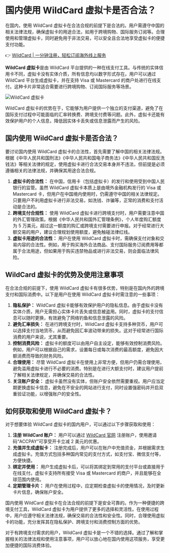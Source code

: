 # 国内使用 WildCard 虚拟卡是否合法？

在国内，使用 WildCard 虚拟卡在合法合规的前提下是合法的。用户需遵守中国的相关法律法规，确保虚拟卡的用途合法，如用于跨境购物、国际服务订阅等。合理使用和管理虚拟卡，同时避免用于非法交易，可以安全且合法地享受虚拟卡的便捷支付功能。

👉 [WildCard | 一分钟注册，轻松订阅海外线上服务](https://bbtdd.com/WildCard)

**WildCard 虚拟卡**是由 WildCard 平台提供的一种在线支付工具。与传统的实体信用卡不同，虚拟卡没有实体介质，所有信息均以数字形式存在。用户可以通过 WildCard 平台生成虚拟卡，并在支持 Visa 或 Mastercard 的商户处进行在线支付。这种卡片非常适合需要进行跨境购物、订阅国际服务等场景。

![WildCard 虚拟卡](https://bbtdd.com/img/88328824706.webp)

WildCard 虚拟卡的优势在于，它能够为用户提供一个独立的支付渠道，避免了在国际支付过程中可能面临的汇率转换费、跨境支付费等问题。此外，虚拟卡还能有效保护用户的个人信息，降低因实体卡丢失或信息泄露而产生的风险。

## 国内使用 WildCard 虚拟卡是否合法？

要讨论国内使用 WildCard 虚拟卡的合法性，首先需要了解中国的相关法律法规。根据《中华人民共和国刑法》《中华人民共和国电子商务法》《中华人民共和国反洗钱法》等相关法律的规定，使用虚拟卡进行合法交易本身并不违法，但前提是必须遵循相关的法律法规，并确保其用途合法合规。

1. **虚拟卡的合法性：** 在中国，信用卡（包括虚拟卡）的发行和使用受到中国人民银行的监管。虽然 WildCard 虚拟卡本质上是由境外金融机构发行的 Visa 或 Mastercard 卡，但用户在中国境内使用时，仍需遵守中国的相关法律规定。只要用户不利用虚拟卡进行非法交易，如洗钱、诈骗等，正常的消费和支付活动是合法的。
2. **跨境支付合规性：** 使用 WildCard 虚拟卡进行跨境支付时，用户需要注意中国的外汇管理政策。根据《中华人民共和国外汇管理条例》，个人年度购汇额度为 5 万美元，超过这一额度的购汇或跨境支付需要进行申报。对于经常进行大额交易的用户，建议合理规划使用额度，避免触碰法律红线。
3. **虚拟卡用途的合法性：** 用户在使用 WildCard 虚拟卡时，需确保支付对象和交易内容的合法性。例如，用于购买海外合法商品、支付国际服务订阅费用等都属于合法用途，但如果用于购买违禁物品或进行非法交易，则会面临法律风险。

## WildCard 虚拟卡的优势及使用注意事项

在合法合规的前提下，使用 WildCard 虚拟卡有很多优势，特别是在国内外的跨境支付和国际消费中。以下是用户在使用 WildCard 虚拟卡时需注意的一些事项：

1. **隐私保护：** WildCard 虚拟卡能够有效保护用户的隐私信息。由于虚拟卡没有实体介质，用户无需担心实体卡片丢失或信息被盗用。同时，虚拟卡的支付信息可以随时更换，有效避免了网络钓鱼和信息泄露的风险。
2. **避免汇率损失：** 在进行跨境支付时，WildCard 虚拟卡支持多种货币，用户可以选择支付当地货币，从而避免因汇率波动带来的损失。这对于经常进行国际消费的用户来说，尤其重要。
3. **控制消费风险：** 虚拟卡的额度可以由用户自主设定，能够有效控制消费风险。例如，用户可以根据自己的需求，设置每日或每次消费的最高额度，避免因大额消费而导致的财务风险。
4. **合理使用：** 尽管 WildCard 虚拟卡在使用上非常方便，但用户仍需合理使用，避免滥用虚拟卡进行不必要的消费。特别是在进行大额支付时，建议用户提前了解相关法律规定，并确保交易的合法性。
5. **关注账户安全：** 虚拟卡虽然没有实体，但账户安全依然需要重视。用户应当定期更换虚拟卡信息，避免在不安全的网站进行支付，同时设置强密码并开启双重验证功能，以增强账户的安全性。

## 如何获取和使用 WildCard 虚拟卡？

对于想要体验 WildCard 虚拟卡的国内用户，可以通过以下步骤获取和使用：

1. **注册 WildCard 账户：** 用户可以通过 [WildCard 官网](https://bbtdd.com/WildCard) 注册账户，使用邀请码“ACCPAY”可享受开卡立减 2 美元的优惠。
2. **充值并生成虚拟卡：** 注册完成后，用户可以在账户中充值资金，并根据需求生成虚拟卡。充值方式包括多种国内常见的支付方式，如支付宝、微信支付等，方便快捷。
3. **绑定并使用：** 用户生成虚拟卡后，可以将其绑定到常用的支付平台或直接用于在线支付。虚拟卡支持所有接受 Visa 或 Mastercard 的商户，并且能够在全球范围内使用。
4. **定期管理卡片：** 用户在使用过程中，应定期检查虚拟卡的使用情况，及时更新卡片信息，确保账户安全。

国内使用 WildCard 虚拟卡在合法合规的前提下是安全可靠的。作为一种便捷的跨境支付工具，WildCard 虚拟卡为用户提供了更多的选择和灵活性。在使用过程中，用户应遵守相关法律法规，确保交易的合法性和安全性。同时，合理使用虚拟卡的功能，充分发挥其在隐私保护、跨境支付和消费控制方面的优势。

对于有跨境支付需求的用户，WildCard 虚拟卡是一个不错的选择。通过了解和掌握相关的法律法规和使用注意事项，用户可以放心地在国内使用这项服务，享受更加便捷的国际消费体验。